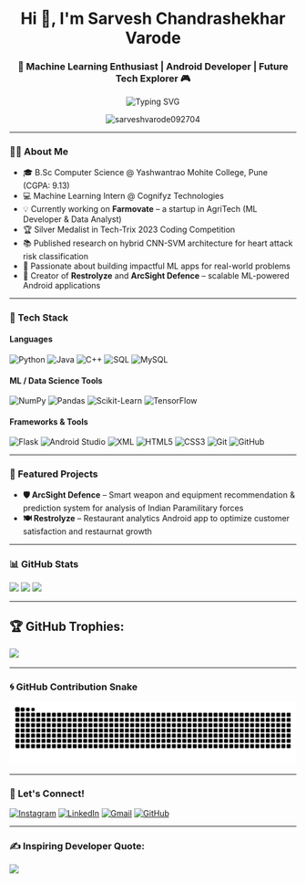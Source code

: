 <h1 align="center">Hi 👋, I'm Sarvesh Chandrashekhar Varode</h1>
<h3 align="center">🚀 Machine Learning Enthusiast | Android Developer | Future Tech Explorer 🎮</h3>

<p align="center">
  <img src="https://readme-typing-svg.demolab.com?font=Orbitron&weight=700&size=24&pause=1000&color=F700FF&center=true&vCenter=true&width=700&lines=Welcome+to+my+GitHub+Profile;Machine+Learning+%7C+Data+Science+%7C+AI+Engineering;Building+Innovative+Tech+Solutions+for+Tomorrow" alt="Typing SVG" />
</p>

<p align="center">
  <img src="https://komarev.com/ghpvc/?username=sarveshvarode092704&label=Profile%20views&color=0e75b6&style=flat" alt="sarveshvarode092704" />
</p>


---

### 🙋‍♂️ About Me

- 🎓 B.Sc Computer Science @ Yashwantrao Mohite College, Pune (CGPA: 9.13)
- 💻 Machine Learning Intern @ Cognifyz Technologies
- 💡 Currently working on **Farmovate** – a startup in AgriTech (ML Developer & Data Analyst)
- 🏆 Silver Medalist in Tech-Trix 2023 Coding Competition
- 📚 Published research on hybrid CNN-SVM architecture for heart attack risk classification
- 🚀 Passionate about building impactful ML apps for real-world problems
- 📲 Creator of **Restrolyze** and **ArcSight Defence** – scalable ML-powered Android applications

---

### 🚀 Tech Stack

#### Languages
![Python](https://img.shields.io/badge/python-3670A0?style=for-the-badge&logo=python&logoColor=ffdd54)
![Java](https://img.shields.io/badge/java-%23ED8B00.svg?style=for-the-badge&logo=openjdk&logoColor=white)
![C++](https://img.shields.io/badge/C%2B%2B-%2300599C.svg?style=for-the-badge&logo=c%2B%2B&logoColor=white)
![SQL](https://img.shields.io/badge/SQL-%230074C1.svg?style=for-the-badge&logo=sqlite&logoColor=white)
![MySQL](https://img.shields.io/badge/mysql-4479A1.svg?style=for-the-badge&logo=mysql&logoColor=white)

#### ML / Data Science Tools
![NumPy](https://img.shields.io/badge/numpy-%23013243.svg?style=for-the-badge&logo=numpy&logoColor=white)
![Pandas](https://img.shields.io/badge/pandas-%23150458.svg?style=for-the-badge&logo=pandas&logoColor=white)
![Scikit-Learn](https://img.shields.io/badge/scikit--learn-%23F7931E.svg?style=for-the-badge&logo=scikit-learn&logoColor=white)
![TensorFlow](https://img.shields.io/badge/TensorFlow-%23FF6F00.svg?style=for-the-badge&logo=TensorFlow&logoColor=white)

#### Frameworks & Tools
![Flask](https://img.shields.io/badge/flask-%23000.svg?style=for-the-badge&logo=flask&logoColor=white)
![Android Studio](https://img.shields.io/badge/android%20studio-%233DDC84.svg?style=for-the-badge&logo=android-studio&logoColor=white)
![XML](https://img.shields.io/badge/XML-%23e37933.svg?style=for-the-badge&logo=xml&logoColor=white)
![HTML5](https://img.shields.io/badge/html5-%23E34F26.svg?style=for-the-badge&logo=html5&logoColor=white)
![CSS3](https://img.shields.io/badge/css3-%231572B6.svg?style=for-the-badge&logo=css3&logoColor=white)
![Git](https://img.shields.io/badge/git-%23F05033.svg?style=for-the-badge&logo=git&logoColor=white)
![GitHub](https://img.shields.io/badge/github-%23121011.svg?style=for-the-badge&logo=github&logoColor=white)


---

### 🧠 Featured Projects
- **🛡️ ArcSight Defence** – Smart weapon and equipment recommendation & prediction system for analysis of Indian Paramilitary forces
- **🍽️ Restrolyze** – Restaurant analytics Android app to optimize customer satisfaction and restaurnat growth

---

### 📊 GitHub Stats

![](https://github-readme-stats.vercel.app/api?username=sarveshvarode092704&theme=radical&hide_border=false&include_all_commits=false&count_private=false)
![](https://github-readme-streak-stats.herokuapp.com/?user=sarveshvarode092704&theme=radical&hide_border=false)
![](https://github-readme-stats.vercel.app/api/top-langs/?username=sarveshvarode092704&theme=radical&hide_border=false&include_all_commits=false&count_private=false&layout=compact)

---

## 🏆 **GitHub Trophies:**
![](https://github-profile-trophy.vercel.app/?username=sarveshvarode092704&theme=radical&no-frame=false&no-bg=false&margin-w=4)

---

### 🌀 GitHub Contribution Snake

<p align="center">
  <img src="https://github.com/sarveshvarode092704/sarveshvarode092704/raw/output/github-contribution-grid-snake.svg" alt="Snake animation" />
</p>

---

### 📡 Let's Connect!

[![Instagram](https://img.shields.io/badge/Instagram-%23E4405F.svg?style=for-the-badge&logo=Instagram&logoColor=white)](https://www.instagram.com/sarveshh_0927/) 
[![LinkedIn](https://img.shields.io/badge/LinkedIn-%230077B5.svg?style=for-the-badge&logo=linkedin&logoColor=white)](https://www.linkedin.com/in/sarvesh-varode/)
[![Gmail](https://img.shields.io/badge/Gmail-D14836.svg?style=for-the-badge&logo=gmail&logoColor=white)](mailto:sarveshvarode545@gmail.com)
[![GitHub](https://img.shields.io/badge/GitHub-%23121011.svg?style=for-the-badge&logo=github&logoColor=white)](https://github.com/sarveshvarode092704)


---

### ✍️ **Inspiring Developer Quote:**
![](https://quotes-github-readme.vercel.app/api?type=horizontal&theme=radical)
